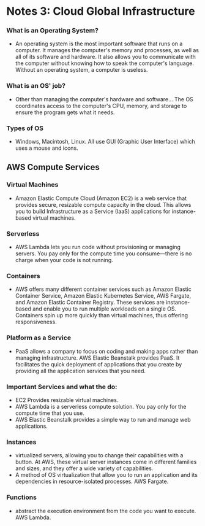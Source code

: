 # Notes 3: Cloud Global Infrastructure

### What is an Operating System? 
- An operating system is the most important software that runs on a computer. It manages the computer's memory and processes, as well as all of its software and hardware. It also allows you to communicate with the computer without knowing how to speak the computer's language. Without an operating system, a computer is useless. 
### What is an OS' job? 
- Other than managing the computer's hardware and software... The OS coordinates access to the computer's CPU, memory, and storage to ensure the program gets what it needs. 
### Types of OS
- Windows, Macintosh, Linux. All use GUI (Graphic User Interface) which uses a mouse and icons. 
## AWS Compute Services 
### Virtual Machines 
- Amazon Elastic Compute Cloud (Amazon EC2) is a web service that provides secure, resizable compute capacity in the cloud. This allows you to build Infrastructure as a Service (IaaS) applications for instance-based virtual machines. 
### Serverless 
- AWS Lambda lets you run code without provisioning or managing servers. You pay only for the compute time you consume—there is no charge when your code is not running.
### Containers 
- AWS offers many different container services such as Amazon Elastic Container Service, Amazon Elastic Kubernetes Service, AWS Fargate, and Amazon Elastic Container Registry. These services are instance-based and enable you to run multiple workloads on a single OS. Containers spin up more quickly than virtual machines, thus offering responsiveness.
### Platform as a Service
- PaaS allows a company to focus on coding and making apps rather than managing infrastructure. AWS Elastic Beanstalk provides PaaS. It facilitates the quick deployment of applications that you create by providing all the application services that you need.
### Important Services and what the do: 
- EC2 Provides resizable virtual machines. 
- AWS Lambda is a serverless compute solution. You pay only for the compute time that you use. 
- AWS Elastic Beanstalk provides a simple way to run and manage web applications.
### Instances 
- virtualized servers, allowing you to change their capabilities with a button. At AWS, these virtual server instances come in different families and sizes, and they offer a wide variety of capabilities. 
- A method of OS virtualization that allow you to run an application and its dependencies in resource-isolated processes. AWS Fargate. 
### Functions 
- abstract the execution environment from the code you want to execute. AWS Lambda. 

